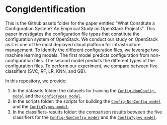 # CongIdentification


This is the Github assets folder for the paper entitled "What Constitute a Configuration System? An Empirical Study on OpenStack Projects". This paper investigates the configuration file types that constitute the configuration system of OpenStack. We conduct our study on OpenStack as it is one of the most deployed cloud platform for infrastructure management. To identify the different configuration files, we leverage two machine learning models. The first model predicts configuration from non-configuration files. The second model predicts the different types of the configuration files. To perform our experiment, we compare between five classifiers (SVC, RF, LR, KNN, and GB).

In this repository, we provide: 

1) In the datasets folder: the datasets for training the [``Config-NonConfig model``](https://github.com/stilab-ets/CongIdentification/blob/main/Datasets/Model1-configNonconfig.csv) and the [``ConfigTypes model``](https://github.com/stilab-ets/CongIdentification/blob/main/Datasets/Model2-ConfigTypes.csv). 
2) In the scripts folder: the scripts for building the [``Config-NonConfig model``](https://github.com/stilab-ets/CongIdentification/blob/main/Scripts/Model1-configNonconfig.py) and the [``ConfigTypes model``](https://github.com/stilab-ets/CongIdentification/blob/main/Scripts/Model2-ConfigTypes.py).   
3) In the classifiers-results folder: the comparison results between the five classifiers for the [``Config-NonConfig model``](https://github.com/stilab-ets/CongIdentification/blob/main/Classifiers-Results/Model1-configNonconfig.csv) and the [``ConfigTypes model``](https://github.com/stilab-ets/CongIdentification/blob/main/Classifiers-Results/Model2-ConfigTypes.csv). 

